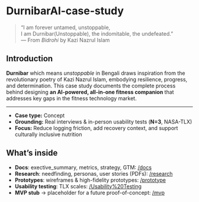# DurnibarAI-case-study

> “I am forever untamed, unstoppable,  
> I am Durnibar(Unstoppable), the indomitable, the undefeated.”  
> — From *Bidrohi* by Kazi Nazrul Islam

## Introduction

**Durnibar** which means *unstoppable* in Bengali draws inspiration from the revolutionary poetry of Kazi Nazrul Islam, embodying resilience, progress, and determination.
This case study documents the complete  process behind designing **an AI-powered, all-in-one fitness companion** that addresses key gaps in the fitness technology market.

---
- **Case type:** Concept
- **Grounding:** Real interviews & in-person usability tests (**N=3**, NASA-TLX)
- **Focus:** Reduce logging friction, add recovery context, and support culturally inclusive nutrition

## What’s inside
- **Docs**: exective_summary, metrics, strategy, GTM: [/docs](./docs)
- **Research**:  needfinding, personas, user stories (PDFs): [/research](./research)
- **Prototypes**: wireframes & high-fidelity prototypes: [/prototype](./prototype)
- **Usability testing**: TLX scales: [/Usability%20Testing](./Usability%20Testing)
- **MVP stub** → placeholder for a future proof-of-concept: [/mvp](./mvp)

